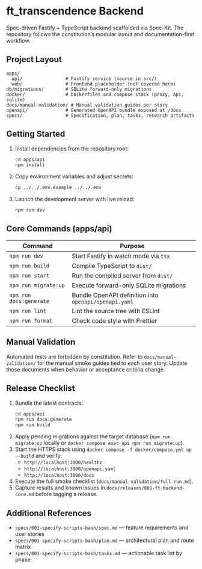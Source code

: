 # ft_transcendence Backend

Spec-driven Fastify + TypeScript backend scaffolded via Spec-Kit. The repository follows the constitution’s modular layout and documentation-first workflow.

## Project Layout

```
apps/
  api/                # Fastify service (source in src/)
  web/                # Frontend placeholder (not covered here)
db/migrations/        # SQLite forward-only migrations
docker/               # Dockerfiles and compose stack (proxy, api, sqlite)
docs/manual-validation/ # Manual validation guides per story
openapi/              # Generated OpenAPI bundle exposed at /docs
specs/                # Specification, plan, tasks, research artifacts
```

## Getting Started

1. Install dependencies from the repository root:
	```sh
	cd apps/api
	npm install
	```
2. Copy environment variables and adjust secrets:
	```sh
	cp ../../.env.example ../../.env
	```
3. Launch the development server with live reload:
	```sh
	npm run dev
	```

## Core Commands (apps/api)

| Command | Purpose |
|---------|---------|
| `npm run dev` | Start Fastify in watch mode via `tsx` |
| `npm run build` | Compile TypeScript to `dist/` |
| `npm run start` | Run the compiled server from `dist/` |
| `npm run migrate:up` | Execute forward-only SQLite migrations |
| `npm run docs:generate` | Bundle OpenAPI definition into `openapi/openapi.yaml` |
| `npm run lint` | Lint the source tree with ESLint |
| `npm run format` | Check code style with Prettier |

## Manual Validation

Automated tests are forbidden by constitution. Refer to `docs/manual-validation/` for the manual smoke guides tied to each user story. Update those documents when behavior or acceptance criteria change.

## Release Checklist

1. Bundle the latest contracts:
	```sh
	cd apps/api
	npm run docs:generate
	npm run build
	```
2. Apply pending migrations against the target database (`npm run migrate:up` locally or `docker compose exec api npm run migrate:up`).
3. Start the HTTPS stack using `docker compose -f docker/compose.yml up --build` and verify:
	- `http://localhost:3000/healthz`
	- `http://localhost:3000/openapi.yaml`
	- `http://localhost:3000/docs`
4. Execute the full smoke checklist (`docs/manual-validation/full-run.md`).
5. Capture results and known issues in `docs/releases/001-ft-backend-core.md` before tagging a release.

## Additional References

- `specs/001-specify-scripts-bash/spec.md` — feature requirements and user stories
- `specs/001-specify-scripts-bash/plan.md` — architectural plan and route matrix
- `specs/001-specify-scripts-bash/tasks.md` — actionable task list by phase
